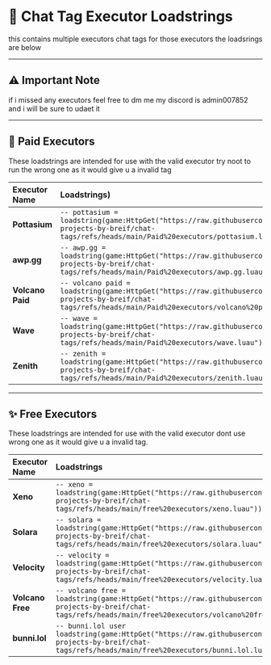 # 💬 Chat Tag Executor Loadstrings

this contains multiple executors chat tags for those executors the loadsrings are below

---

## ⚠️ Important Note

if i missed any executors feel free to dm me my discord is admin007852 and i will be sure to udaet it

---

## 💎 Paid Executors

These loadstrings are intended for use with the valid executor try noot to run the wrong one as it would give u a invalid tag

| Executor Name | Loadstrings) |
| :--- | :--- |
| **Pottasium** | `-- pottasium = loadstring(game:HttpGet("https://raw.githubusercontent.com/random-projects-by-breif/chat-tags/refs/heads/main/Paid%20executors/pottasium.luau"))()` |
| **awp.gg** | `-- awp.gg = loadstring(game:HttpGet("https://raw.githubusercontent.com/random-projects-by-breif/chat-tags/refs/heads/main/Paid%20executors/awp.gg.luau"))()` |
| **Volcano Paid** | `-- volcano paid = loadstring(game:HttpGet("https://raw.githubusercontent.com/random-projects-by-breif/chat-tags/refs/heads/main/Paid%20executors/volcano%20paid.luau"))()` |
| **Wave** | `-- wave = loadstring(game:HttpGet("https://raw.githubusercontent.com/random-projects-by-breif/chat-tags/refs/heads/main/Paid%20executors/wave.luau"))()` |
| **Zenith** | `-- zenith = loadstring(game:HttpGet("https://raw.githubusercontent.com/random-projects-by-breif/chat-tags/refs/heads/main/Paid%20executors/zenith.luau"))()` |

---

## ✨ Free Executors

These loadstrings are intended for use with the valid executor dont use wrong one as it would give u a invalid tag.

| Executor Name | Loadstrings|
| :--- | :--- |
| **Xeno** | `-- xeno = loadstring(game:HttpGet("https://raw.githubusercontent.com/random-projects-by-breif/chat-tags/refs/heads/main/free%20executors/xeno.luau"))()` |
| **Solara** | `-- solara = loadstring(game:HttpGet("https://raw.githubusercontent.com/random-projects-by-breif/chat-tags/refs/heads/main/free%20executors/solara.luau"))()` |
| **Velocity** | `-- velocity = loadstring(game:HttpGet("https://raw.githubusercontent.com/random-projects-by-breif/chat-tags/refs/heads/main/free%20executors/velocity.luau"))()` |
| **Volcano Free** | `-- volcano free = loadstring(game:HttpGet("https://raw.githubusercontent.com/random-projects-by-breif/chat-tags/refs/heads/main/free%20executors/volcano%20free%20.luau"))()` |
| **bunni.lol** | `-- bunni.lol user loadstring(game:HttpGet("https://raw.githubusercontent.com/random-projects-by-breif/chat-tags/refs/heads/main/free%20executors/bunni.lol.luau"))()` |